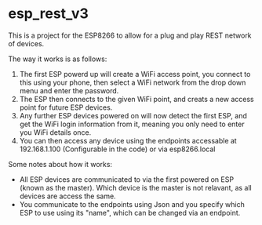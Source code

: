# esp_rest_v3
This is a project for the ESP8266 to allow for a plug and play REST network of devices.

The way it works is as follows:
1) The first ESP powerd up will create a WiFi access point, you connect to this using your phone, then select a WiFi network from the drop down menu and enter the password.
2) The ESP then connects to the given WiFi point, and creats a new access point for future ESP devices.
3) Any further ESP devices powered on will now detect the first ESP, and get the WiFi login information from it, meaning you only need to enter you WiFi details once.
4) You can then access any device using the endpoints accessable at 192.168.1.100 (Configurable in the code) or via esp8266.local

Some notes about how it works:
* All ESP devices are communicated to via the first powered on ESP (known as the master). Which device is the master is not relavant, as all devices are access the same.
* You communicate to the endpoints using Json and you specify which ESP to use using its "name", which can be changed via an endpoint.
